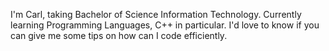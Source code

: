I'm Carl, taking Bachelor of Science Information Technology. Currently learning Programming Languages, C++ in particular.
I'd love to know if you can give me some tips on how can I code efficiently.
